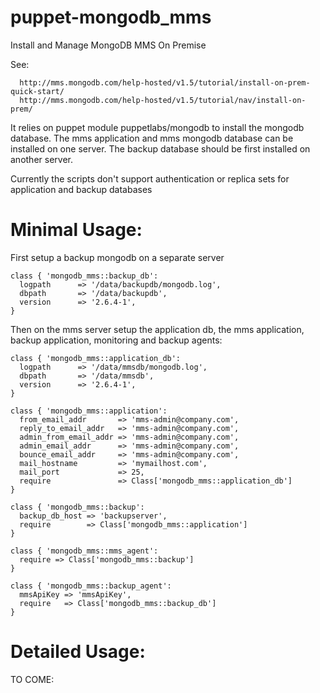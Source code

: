 puppet-mongodb_mms
==================

Install and Manage MongoDB MMS On Premise

See:

      http://mms.mongodb.com/help-hosted/v1.5/tutorial/install-on-prem-quick-start/
      http://mms.mongodb.com/help-hosted/v1.5/tutorial/nav/install-on-prem/


It relies on puppet module puppetlabs/mongodb to install the mongodb database.
The mms application and mms mongodb database can be installed on one server.
The backup database should be first installed on another server.

Currently the scripts don't support authentication or replica sets for application and backup databases 


Minimal Usage: 
=============

First setup a backup mongodb on a separate server 

    class { 'mongodb_mms::backup_db':
      logpath      => '/data/backupdb/mongodb.log',
      dbpath       => '/data/backupdb',
      version      => '2.6.4-1',  
    }
  
Then on the mms server setup the application db, the mms application, backup application, 
monitoring and backup agents:

    class { 'mongodb_mms::application_db':
      logpath      => '/data/mmsdb/mongodb.log',
      dbpath       => '/data/mmsdb',
      version      => '2.6.4-1',  
    }
  
    class { 'mongodb_mms::application':
      from_email_addr       => 'mms-admin@company.com',
      reply_to_email_addr   => 'mms-admin@company.com',
      admin_from_email_addr => 'mms-admin@company.com',
      admin_email_addr      => 'mms-admin@company.com',
      bounce_email_addr     => 'mms-admin@company.com',
      mail_hostname         => 'mymailhost.com',
      mail_port             => 25,  
      require               => Class['mongodb_mms::application_db'] 
    }
  
    class { 'mongodb_mms::backup':
      backup_db_host => 'backupserver',
      require        => Class['mongodb_mms::application']
    }  
  
    class { 'mongodb_mms::mms_agent': 
      require => Class['mongodb_mms::backup']
    } 

    class { 'mongodb_mms::backup_agent':
      mmsApiKey => 'mmsApiKey',
      require   => Class['mongodb_mms::backup_db']   
    } 
 

Detailed Usage:
===============

TO COME:


  
